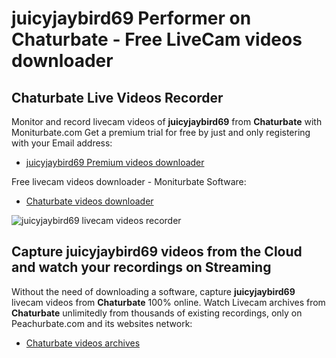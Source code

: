 # juicyjaybird69 Performer on Chaturbate - Free LiveCam videos downloader

## Chaturbate Live Videos Recorder

Monitor and record livecam videos of **juicyjaybird69** from **Chaturbate** with Moniturbate.com
Get a premium trial for free by just and only registering with your Email address:
* [juicyjaybird69 Premium videos downloader](https://moniturbate.com/request-demo-licence-key.html)

Free livecam videos downloader - Moniturbate Software:
* [Chaturbate videos downloader](https://moniturbate.com/moniturbate-download-software.html)

![juicyjaybird69 livecam videos recorder](https://peachurnet.com/templates/moniturbate-software.png)


## Capture juicyjaybird69 videos from the Cloud and watch your recordings on Streaming

Without the need of downloading a software, capture **juicyjaybird69** livecam videos from **Chaturbate** 100% online.
Watch Livecam archives from **Chaturbate** unlimitedly from thousands of existing recordings, only on Peachurbate.com and its websites network:
* [Chaturbate videos archives](https://peachurnet.com/)